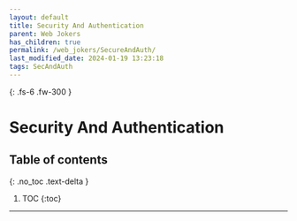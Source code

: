 ```yaml
---
layout: default
title: Security And Authentication
parent: Web Jokers
has_children: true
permalink: /web_jokers/SecureAndAuth/
last_modified_date: 2024-01-19 13:23:18
tags: SecAndAuth
---
```


{: .fs-6 .fw-300 }

# Security And Authentication

## Table of contents

{: .no_toc .text-delta }

1. TOC
{:toc}

---
